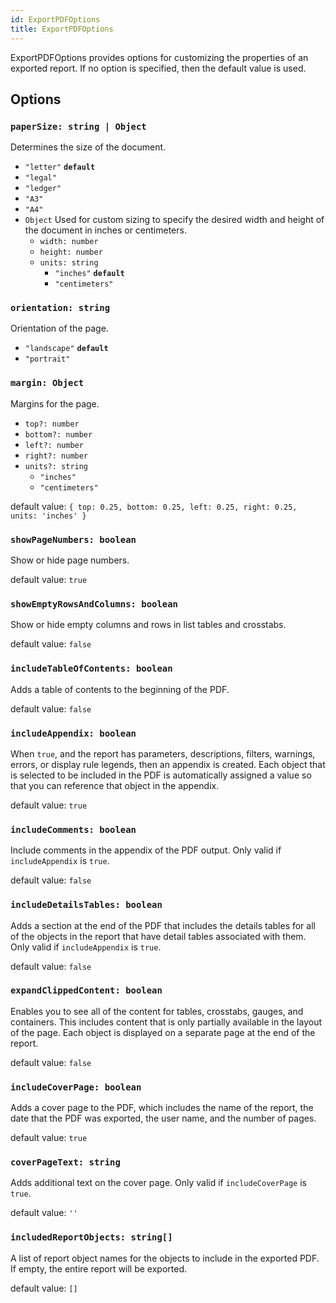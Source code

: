 ```yaml
---
id: ExportPDFOptions
title: ExportPDFOptions
---
```


ExportPDFOptions provides options for customizing the properties of an exported report. If no option is specified, then the default value is used.

## Options

### `paperSize: string | Object`
Determines the size of the document. 
  - `"letter"` <b>`default`</b>
  - `"legal"`
  - `"ledger"`
  - `"A3"`
  - `"A4"`
  - `Object` Used for custom sizing to specify the desired width and height of the document in inches or centimeters.
    - `width: number` 
    - `height: number` 
    - `units: string`
        - `"inches"` <b>`default`</b>
        - `"centimeters"`

### `orientation: string` 
Orientation of the page.
  - `"landscape"` <b>`default`</b>
  - `"portrait"`
### `margin: Object` 
Margins for the page.
  - `top?: number` 
  - `bottom?: number`
  - `left?: number`
  - `right?: number`
  - `units?: string`
    - `"inches"`
    - `"centimeters"`

default value: `{ top: 0.25, bottom: 0.25, left: 0.25, right: 0.25, units: 'inches' }`
### `showPageNumbers: boolean` 
Show or hide page numbers.

default value: `true`
### `showEmptyRowsAndColumns: boolean` 
Show or hide empty columns and rows in list tables and crosstabs.

default value: `false`
### `includeTableOfContents: boolean` 
Adds a table of contents to the beginning of the PDF.

default value: `false`
### `includeAppendix: boolean` 
When `true`, and the report has parameters, descriptions, filters, warnings, errors, or display rule legends, then an appendix is created. Each object that is selected to be included in the PDF is automatically assigned a value so that you can reference that object in the appendix.

default value: `true`
### `includeComments: boolean` 
Include comments in the appendix of the PDF output. Only valid if `includeAppendix` is `true`.

default value: `false`
### `includeDetailsTables: boolean` 
Adds a section at the end of the PDF that includes the details tables for all of the objects in the report that have detail tables associated with them. Only valid if `includeAppendix` is `true`.

default value: `false`
### `expandClippedContent: boolean` 
Enables you to see all of the content for tables, crosstabs, gauges, and containers. This includes content that is only partially available in the layout of the page. Each object is displayed on a separate page at the end of the report.

default value: `false`
### `includeCoverPage: boolean` 
Adds a cover page to the PDF, which includes the name of the report, the date that the PDF was exported, the user name, and the number of pages.

default value: `true`
### `coverPageText: string` 
Adds additional text on the cover page. Only valid if `includeCoverPage` is `true`.

default value: `''`
### `includedReportObjects: string[]` 
A list of report object names for the objects to include in the exported PDF. If empty, the entire report will be exported.

default value: `[]`